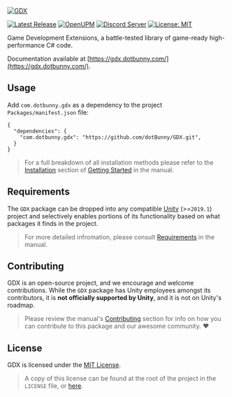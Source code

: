[![GDX](https://dotbunny.com/wp-content/uploads/2021/01/gdx-logo-fun.png)](https://github.com/dotBunny/GDX)

[![Latest Release](https://img.shields.io/github/release/dotBunny/GDX.svg?logo=github)](https://github.com/dotBunny/GDX/releases)
[![OpenUPM](https://img.shields.io/npm/v/com.dotbunny.gdx?label=openupm&registry_uri=https://package.openupm.com)](https://openupm.com/packages/com.dotbunny.gdx/)
[![Discord Server](https://img.shields.io/discord/582190573897908224.svg?label=discord&logo=discord&color=informational)](https://discord.gg/EcceFGAuJs)
[![License: MIT](https://img.shields.io/badge/License-MIT-blue.svg)](https://github.com/dotBunny/GDX/blob/main/LICENSE)

Game Development Extensions, a battle-tested library of game-ready high-performance C# code.

Documentation available at [https://gdx.dotbunny.com/](https://gdx.dotbunny.com/).

## Usage
Add `com.dotbunny.gdx` as a dependency to the project `Packages/manifest.json` file:

```
{
  "dependencies": {
    "com.dotbunny.gdx": "https://github.com/dotBunny/GDX.git",
  }
}
```
> For a full breakdown of all installation methods please refer to the [Installation](https://gdx.dotbunny.com/manual/getting-started.html#installation) section of [Getting Started](https://gdx.dotbunny.com/manual/getting-started.html) in the manual.

## Requirements
The `GDX` package can be dropped into any compatible [Unity](http://unity3d.com) (>=`2019.1`) project and selectively enables portions of its functionality based on what packages it finds in the project.
> For more detailed infromation, please consult [Requirements](https://gdx.dotbunny.com/manual/requirements.html) in the manual.

## Contributing
GDX is an open-source project, and we encourage and welcome contributions. While the `GDX` package has Unity employees amongst its contributors, it is **not officially supported by Unity**, and it is not on Unity's roadmap.
> Please review the manual's [Contributing](https://gdx.dotbunny.com/manual/contributing.html) section for info on how you can contribute to this package and our awesome community. :heart:

## License
GDX is licensed under the [MIT License](https://choosealicense.com/licenses/mit/).
> A copy of this license can be found at the root of the project in the `LICENSE` file, or [here](https://gdx.dotbunny.com/license.html).